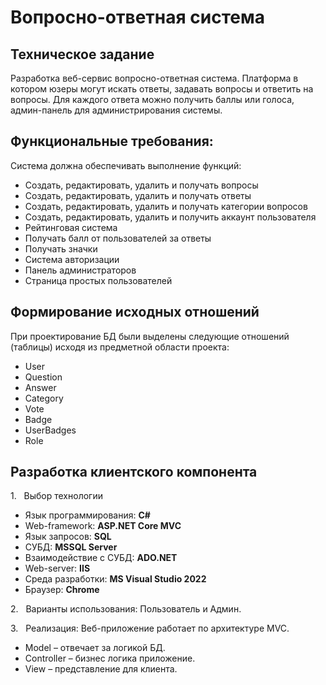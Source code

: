 # Вопросно-ответная система

## Техническое задание
Разработка веб-сервис вопросно-ответная система. Платформа в котором юзеры могут искать ответы, задавать вопросы и ответить на вопросы. Для каждого ответа можно получить баллы или голоса, админ-панель для администрирования системы.

## **Функциональные требования:** 
Система должна обеспечивать выполнение функций:
- Создать, редактировать, удалить и получать вопросы
- Создать, редактировать, удалить и получать ответы
 - Создать, редактировать, удалить и получать категории вопросов
 - Создать, редактировать, удалить и получить аккаунт пользователя
 - Рейтинговая система
 - Получать балл от пользователей за ответы
 - Получать значки
 - Система авторизации
 - Панель администраторов
 - Страница простых пользователей

## Формирование исходных отношений

При проектирование БД были выделены следующие отношений (таблицы) исходя из предметной области проекта:

- User
- Question
- Answer
- Category
- Vote
- Badge
- UserBadges
- Role


## Разработка клиентского компонента

1.   Выбор технологии
- Язык программирования: **C#**
- Web-framework: **ASP.NET Core MVC**
- Язык запросов: **SQL**
- СУБД: **MSSQL Server**
- Взаимодействие с СУБД: **ADO.NET**
- Web-server: **IIS**
- Среда разработки: **MS Visual Studio 2022**
- Браузер: **Chrome**

2.   Варианты использования: Пользователь и Админ.

3.   Реализация: Веб-приложение работает по архитектуре MVC.
- Model – отвечает за логикой БД.
- Controller – бизнес логика приложение.
- View – представление для клиента.
